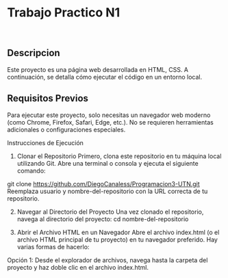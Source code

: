 # Trabajo Practico N1

<br>
<h2>Descripcion</h2>

Este proyecto es una página web desarrollada en HTML, CSS. A continuación, se detalla cómo ejecutar el código en un entorno local.

<h2>Requisitos Previos</h2>
Para ejecutar este proyecto, solo necesitas un navegador web moderno (como Chrome, Firefox, Safari, Edge, etc.). No se requieren herramientas adicionales o configuraciones especiales.

Instrucciones de Ejecución
1. Clonar el Repositorio
Primero, clona este repositorio en tu máquina local utilizando Git. Abre una terminal o consola y ejecuta el siguiente comando:

git clone https://github.com/DiegoCanaless/Programacion3-UTN.git
Reemplaza usuario y nombre-del-repositorio con la URL correcta de tu repositorio.

2. Navegar al Directorio del Proyecto
Una vez clonado el repositorio, navega al directorio del proyecto:
cd nombre-del-repositorio

3. Abrir el Archivo HTML en un Navegador
Abre el archivo index.html (o el archivo HTML principal de tu proyecto) en tu navegador preferido. Hay varias formas de hacerlo:

Opción 1: Desde el explorador de archivos, navega hasta la carpeta del proyecto y haz doble clic en el archivo index.html.
